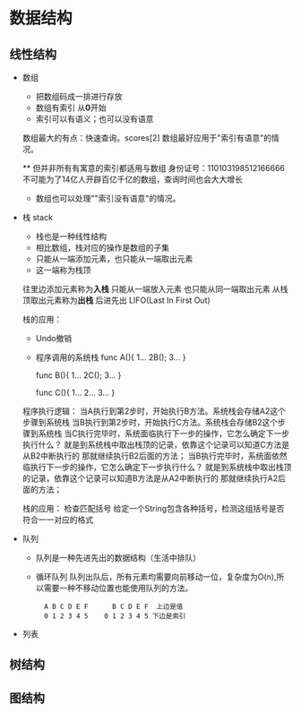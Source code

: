 数据结构
=====
线性结构
---------
- 数组
    - 把数组码成一排进行存放
    - 数组有索引 从**0**开始
    - 索引可以有语义；也可以没有语意
    
    数组最大的有点：快速查询。scores[2]
    数组最好应用于"索引有语意"的情况。
    
    ** 但并非所有有寓意的索引都适用与数组
        身份证号：110103198512166666
        不可能为了14亿人开辟百亿千亿的数组，查询时间也会大大增长
    
    - 数组也可以处理""索引没有语意"的情况。

- 栈 stack
    * 栈也是一种线性结构
    * 相比数组，栈对应的操作是数组的子集
    * 只能从一端添加元素，也只能从一端取出元素
    * 这一端称为栈顶
    
    往里边添加元素称为**入栈** 只能从一端放入元素 也只能从同一端取出元素
    从栈顶取出元素称为**出栈** 后进先出 LIFO(Last In First Out)
    
    栈的应用：
    * Undo撤销
    * 程序调用的系统栈
        func A(){
            1...
            2B();
            3...
        }
        
        func B(){
           1...
           2C();
           3...
        }
        
        func C(){
            1...
            2...
            3...
        }
    
    程序执行逻辑：
        当A执行到第2步时，开始执行B方法。系统栈会存储A2这个步骤到系统栈
        当B执行到第2步时，开始执行C方法。系统栈会存储B2这个步骤到系统栈
        当C执行完毕时，系统面临执行下一步的操作，它怎么确定下一步执行什么？
        就是到系统栈中取出栈顶的记录，依靠这个记录可以知道C方法是从B2中断执行的
        那就继续执行B2后面的方法；
        当B执行完毕时，系统面依然临执行下一步的操作，它怎么确定下一步执行什么？
        就是到系统栈中取出栈顶的记录，依靠这个记录可以知道B方法是从A2中断执行的
        那就继续执行A2后面的方法；
    
    栈的应用：
        检查匹配括号
        给定一个String包含各种括号，检测这组括号是否符合一一对应的格式
    
- 队列
    * 队列是一种先进先出的数据结构（生活中排队）
    * 循环队列
        队列出队后，所有元素均需要向前移动一位，复杂度为O(n),所以需要一种不移动位置也能使用队列的方法。
            
            A B C D E F      B C D E F  上边是值
            0 1 2 3 4 5    0 1 2 3 4 5 下边是索引
    

- 列表


    
树结构
---------

图结构
---------